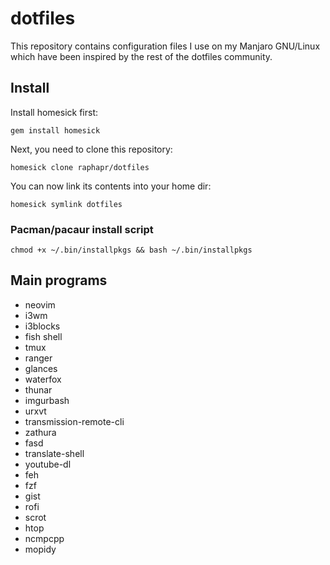 # dotfiles

This repository contains configuration files I use on my Manjaro GNU/Linux which have been inspired by the rest of the dotfiles community. 

## Install

Install homesick first:

`gem install homesick`

Next, you need to clone this repository:

`homesick clone raphapr/dotfiles`

You can now link its contents into your home dir:

`homesick symlink dotfiles`

### Pacman/pacaur install script

`chmod +x ~/.bin/installpkgs && bash ~/.bin/installpkgs`




## Main programs

* neovim
* i3wm
* i3blocks
* fish shell
* tmux
* ranger
* glances
* waterfox
* thunar
* imgurbash
* urxvt
* transmission-remote-cli
* zathura
* fasd
* translate-shell
* youtube-dl
* feh
* fzf
* gist
* rofi
* scrot
* htop
* ncmpcpp
* mopidy
